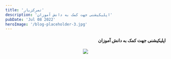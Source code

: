 ```yaml
---
title: 'تمرکزیار'
description: 'اپلیکیشنی جهت کمک به دانش آموزان'
pubDate: 'Jul 08 2022'
heroImage: '/blog-placeholder-3.jpg'
---
```


<div style="text-align:start;" dir="rtl">
<h4> اپلیکیشنی جهت کمک به دانش آموزان </h4>

</div>


<a href="https://github.com/ErmiaCodev/Focusizer/releases/download/v1.1-dev/app-release.apk">
   <div style="display:flex;justify-content:center;">
    <img src="/btn.png"> 
   </div>  
</a>